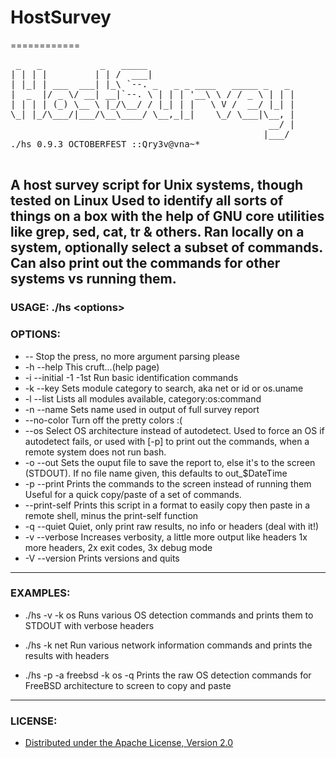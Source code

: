 # HostSurvey
============
<pre>
 _   _           _   _____                            
| | | |         | | /  ___|                           
| |_| | ___  ___| |_\ `--. _   _ _ ____   _____ _   _ 
|  _  |/ _ \/ __| __|`--. \ | | | '__\ \ / / _ \ | | |
| | | | (_) \__ \ |_/\__/ / |_| | |   \ V /  __/ |_| |
\_| |_/\___/|___/\__\____/ \__,_|_|    \_/ \___|\__, |
                                                 __/ |
                                                |___/
./hs 0.9.3 OCTOBERFEST ::Qry3v@vna~*

</pre>
A host survey script for Unix systems, though tested on Linux
Used to identify all sorts of things on a box with the help of
GNU core utilities like grep, sed, cat, tr & others.
Ran locally on a system, optionally select a subset of commands.
Can also print out the commands for other systems vs running them.
------------------

### USAGE: ./hs \<options\>

### OPTIONS:
  *    --			Stop the press, no more argument parsing please
  *    -h --help			This cruft...(help page)	
  *    -i --initial -1 -1st	Run basic identification commands
  *    -k --key <word>		Sets module category to search, aka net or id or os.uname
  *    -l --list			Lists all modules available, category:os:command
  *    -n --name <name>		Sets name used in output of full survey report
  *    --no-color		Turn off the pretty colors :(
  *    --os <os>			Select OS architecture instead of autodetect.
				  Used to force an OS if autodetect fails, or 
				  used with [-p] to print out the commands,
				  when a remote system does not run bash.
  *    -o --out <file>		Sets the ouput file to save the report to,
				  else it's to the screen (STDOUT). 
				  If no file name given, this defaults to out_$DateTime
  *    -p --print		Prints the commands to the screen instead of running them
				  Useful for a quick copy/paste of a set of commands.
  *    --print-self		Prints this script in a format to easily copy
				  then paste in a remote shell, minus the print-self function
  *    -q --quiet		Quiet, only print raw results, no info or headers (deal with it!)
  *    -v --verbose		Increases verbosity, a little more output like headers
				  1x more headers, 2x exit codes, 3x debug mode
  *    -V --version		Prints versions and quits
------------------------
### EXAMPLES:

  *	./hs -v -k os
	Runs various OS detection commands and prints them to STDOUT with verbose headers

  *	./hs -k net
	Run various network information commands and prints the results with headers

  *	./hs -p -a freebsd -k os -q
	Prints the raw OS detection commands for FreeBSD architecture to screen to copy and paste
-------------------------
### LICENSE:
  * [Distributed under the Apache License, Version 2.0](http://www.apache.org/licenses/LICENSE-2.0)
